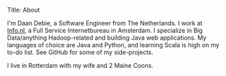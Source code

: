 Title: About

I'm Daan Debie, a Software Engineer from The Netherlands. I work at [Info.nl](http://info.nl), a Full Service Internetbureau in Amsterdam. I specialize in Big Data/anything Hadoop-related and building Java web applications. My languages of choice are Java and Python, and learning Scala is high on my to-do list. See GitHub for some of my side-projects.

I live in Rotterdam with my wife and 2 Maine Coons.
